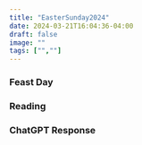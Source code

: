 ```yaml
---
title: "EasterSunday2024"
date: 2024-03-21T16:04:36-04:00
draft: false
image: ""
tags: ["",""]
---
```


### Feast Day


### Reading


### ChatGPT Response
